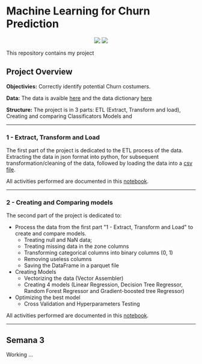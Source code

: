 # Machine Learning for Churn Prediction
<div align="center">
  <a href="https://www.linkedin.com/in/fernando-lacerda-/" target="_blank">
    <img src="https://img.shields.io/badge/linkedin-%230077B5.svg?style=for-the-badge&logo=linkedin&logoColor=white"></a>
  <a href="https://github.com/Lacerdash">
    <img src="https://img.shields.io/badge/github-%23121011.svg?style=for-the-badge&logo=github&logoColor=white"></a>
</div>

This repository contains my project 

## **Project Overview**

**Objectivies:** Correctly identify potential Churn costumers.

**Data:** The data is avaible [here]() and the data dictionary [here]()

**Structure:** The project is in 3 parts: ETL (Extract, Transform and load), Creating and comparing Classificators Models and 

---

### **1 - Extract, Transform and Load**

The first part of the project is dedicated to the ETL process of the data. Extracting the data in json format into python, for subsequent transformation/cleaning of the data, followed by loading the data into a [csv file]().

All activities performed are documented in this [notebook]().

---

### **2 - Creating and Comparing models**

The second part of the project is dedicated to: 

- Process the data from the first part "1 - Extract, Transform and Load" to create and compare models.
    - Treating null and NaN data;
    - Treating missing data in the zone columns
    - Transforming categorical columns into binary columns (0, 1)
    - Removing useless columns
    - Saving the DataFrame in a parquet file
- Creating Models
    - Vectorizing the data (Vector Assembler)
    - Creating 4 models (Linear Regression, Decision Tree Regressor, Random Forest Regressor and Gradient-boosted tree Regressor)
- Optimizing the best model
    - Cross Validation and Hyperparameters Testing

All activities performed are documented in this [notebook]().

---

## Semana 3

Working ...
